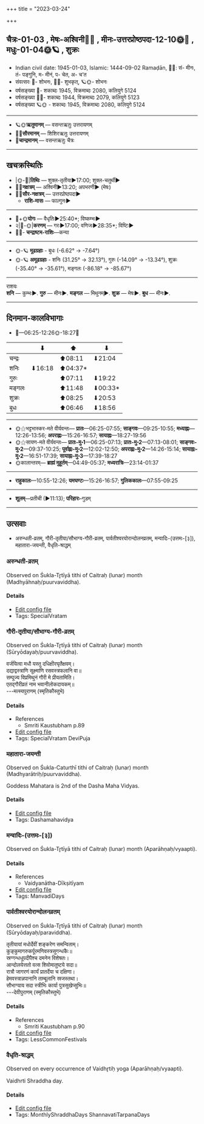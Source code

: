 +++
title = "2023-03-24"

+++
## चैत्रः-01-03  ,  मेषः-अश्विनी🌛🌌  ,  मीनः-उत्तरप्रोष्ठपदा-12-10🌞🌌  ,  मधुः-01-04🌞🪐  ,  शुक्रः
- Indian civil date: 1945-01-03, Islamic: 1444-09-02 Ramaḍān, 🌌🌞: सं- मीनः, तं- पङ्गुनि, म- मीनं, प- चेत, अ- च’त
- संवत्सरः 🌛- शोभनः, 🌌🌞- शुभकृत्, 🪐🌞- शोभनः
- वर्षसङ्ख्या 🌛- शकाब्दः 1945, विक्रमाब्दः 2080, कलियुगे 5124
- वर्षसङ्ख्या 🌌🌞- शकाब्दः 1944, विक्रमाब्दः 2079, कलियुगे 5123
- वर्षसङ्ख्या 🪐🌞 - शकाब्दः 1945, विक्रमाब्दः 2080, कलियुगे 5124
___________________
- 🪐🌞**ऋतुमानम्** — वसन्तऋतुः उत्तरायणम्
- 🌌🌞**सौरमानम्** — शिशिरऋतुः उत्तरायणम्
- 🌛**चान्द्रमानम्** — वसन्तऋतुः चैत्रः
___________________


## खचक्रस्थितिः
- |🌞-🌛|**तिथिः** — शुक्ल-तृतीया►17:00; शुक्ल-चतुर्थी►  
- 🌌🌛**नक्षत्रम्** — अश्विनी►13:20; अपभरणी► (मेषः)  
- 🌌🌞**सौर-नक्षत्रम्** — उत्तरप्रोष्ठपदा►  
  - **राशि-मासः** — फाल्गुनः► 
___________________
- 🌛+🌞**योगः** — वैधृतिः►25:40*; विष्कम्भः►  
- २|🌛-🌞|**करणम्** — गरः►17:00; वणिजः►28:35*; विष्टिः►  
- 🌌🌛- **चन्द्राष्टम-राशिः**—कन्या  
___________________
- 🌞-🪐 **मूढग्रहाः** - बुधः (-6.62° → -7.64°)
- 🌞-🪐 **अमूढग्रहाः** - शनिः (31.25° → 32.13°), गुरुः (-14.09° → -13.34°), शुक्रः (-35.40° → -35.61°), मङ्गलः (-86.18° → -85.67°)
___________________
राशयः  
**शनि** — कुम्भः►. **गुरु** — मीनः►. **मङ्गल** — मिथुनम्►. **शुक्र** — मेषः►. **बुध** — मीनः►. 
___________________


## दिनमान-कालविभागाः
- 🌅—06:25-12:26🌞-18:27🌇  


|      |⬇     |⬆     |⬇     |
|------|-----|-----|------|
|चन्द्रः|     |⬆08:11 |⬇21:04 |
|शनिः   |⬇16:18 |⬆04:37*|     |
|गुरुः  |     |⬆07:11 |⬇19:22 |
|मङ्गलः |     |⬆11:48 |⬇00:33*|
|शुक्रः |     |⬆08:25 |⬇20:53 |
|बुधः   |     |⬆06:46 |⬇18:56 |
___________________
- 🌞⚝भट्टभास्कर-मते वीर्यवन्तः— **प्रातः**—06:25-07:55; **साङ्गवः**—09:25-10:55; **मध्याह्नः**—12:26-13:56; **अपराह्णः**—15:26-16:57; **सायाह्नः**—18:27-19:56  
- 🌞⚝सायण-मते वीर्यवन्तः— **प्रातः-मु॰1**—06:25-07:13; **प्रातः-मु॰2**—07:13-08:01; **साङ्गवः-मु॰2**—09:37-10:25; **पूर्वाह्णः-मु॰2**—12:02-12:50; **अपराह्णः-मु॰2**—14:26-15:14; **सायाह्नः-मु॰2**—16:51-17:39; **सायाह्नः-मु॰3**—17:39-18:27  
- 🌞कालान्तरम्— **ब्राह्मं मुहूर्तम्**—04:49-05:37; **मध्यरात्रिः**—23:14-01:37  
___________________
- **राहुकालः**—10:55-12:26; **यमघण्टः**—15:26-16:57; **गुलिककालः**—07:55-09:25  
___________________
- **शूलम्**—प्रतीची (►11:13); **परिहारः**–गुडम्  
___________________

## उत्सवाः
- अरुन्धती-व्रतम्, गौरी-तृतीया/सौभाग्य-गौरी-व्रतम्, पार्वतीश्वरयोरान्दोलनव्रतम्, मन्वादिः-(उत्तमः-[३]), महातारा-जयन्ती, वैधृति-श्राद्धम्
### अरुन्धती-व्रतम्

Observed on Śukla-Tr̥tīyā tithi of Caitraḥ (lunar) month (Madhyāhnaḥ/puurvaviddha). 



#### Details
- [Edit config file](https://github.com/jyotisham/adyatithi/blob/master/devatA/shaiva/lunar_month/tithi/01/03/arundhatI-vratam.toml)
- Tags: SpecialVratam


### गौरी-तृतीया/सौभाग्य-गौरी-व्रतम्

Observed on Śukla-Tr̥tīyā tithi of Caitraḥ (lunar) month (Sūryōdayaḥ/puurvaviddha). 

वर्जयित्वा मधौ यस्तु दधिक्षीरघृतैक्षवम्।  
दद्याद्वस्त्राणि सूक्ष्माणि रसवस्त्रफलानि वा॥  
सम्पूज्य विप्रमिथुनं गौरी मे प्रीयतामिति।  
एतद्गौरीव्रतं नाम भवानीलोकदायकम्॥  
---मत्स्यपुराणम् (स्मृतिकौस्तुभे)



#### Details
- References
  - Smriti Kaustubham p.89
- [Edit config file](https://github.com/jyotisham/adyatithi/blob/master/devatA/umA/lunar_month/tithi/01/03/gaurI~tRtIyA_or_saubhAgya-gaurI-vratam.toml)
- Tags: SpecialVratam DeviPuja


### महातारा-जयन्ती

Observed on Śukla-Caturthī tithi of Caitraḥ (lunar) month (Madhyarātriḥ/puurvaviddha). 

Goddess Mahatara is 2nd of the Dasha Maha Vidyas.

#### Details
- [Edit config file](https://github.com/jyotisham/adyatithi/blob/master/devatA/dashamahAvidyA/lunar_month/tithi/01/04/mahAtArA~jayantI.toml)
- Tags: Dashamahavidya


### मन्वादिः-(उत्तमः-[३])

Observed on Śukla-Tr̥tīyā tithi of Caitraḥ (lunar) month (Aparāhṇaḥ/vyaapti). 



#### Details
- References
  - Vaidyanātha-Dīkṣitīyam
- [Edit config file](https://github.com/jyotisham/adyatithi/blob/master/time_focus/yugAdiH/lunar_month/tithi/01/03/manvAdiH~%28uttamaH~%5B3%5D%29.toml)
- Tags: ManvadiDays


### पार्वतीश्वरयोरान्दोलनव्रतम्

Observed on Śukla-Tr̥tīyā tithi of Caitraḥ (lunar) month (Sūryōdayaḥ/paraviddha). 

तृतीयायां मधोर्देवीं शङ्करेण समन्विताम्।  
कुङ्कुमागरुकर्पूरमणिवस्त्रसुगन्धकैः॥  
स्रग्गन्धधूपदीपैश्च दमनेन विशेषतः।  
आन्दोलयेत्ततो वत्स शिवोमातुष्टये सदा॥  
रात्रौ जागरणं कार्यं प्रातर्देया च दक्षिणा।  
हेमवस्त्रान्नपानानि ताम्बूलानि स्रजस्तथा।  
सौभाग्याय सदा स्त्रीभिः कार्या पुत्रसुखेप्सुभिः॥  
---देवीपुराणम् (स्मृतिकौस्तुभे)



#### Details
- References
  - Smriti Kaustubham p.90
- [Edit config file](https://github.com/jyotisham/adyatithi/blob/master/devatA/shaiva/lunar_month/tithi/01/03/pArvatIzvarayOrAndalanavratam.toml)
- Tags: LessCommonFestivals


### वैधृति-श्राद्धम्

Observed on every occurrence of Vaidhr̥tiḥ yoga (Aparāhṇaḥ/vyaapti). 

Vaidhrti Shraddha day.

#### Details
- [Edit config file](https://github.com/jyotisham/adyatithi/blob/master/devatA/pitR/sidereal_solar_month/yoga/00/27/vaidhRti-zrAddham.toml)
- Tags: MonthlyShraddhaDays ShannavatiTarpanaDays


